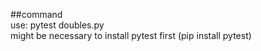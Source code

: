 ##command \
use: pytest doubles.py \
might be necessary to install pytest first (pip install pytest)
